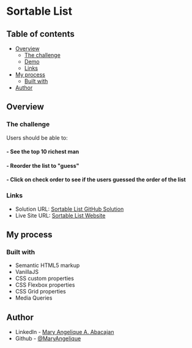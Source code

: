 # Sortable List

## Table of contents

- [Overview](#overview)
  - [The challenge](#the-challenge)
  - [Demo](#project-demo)
  - [Links](#links)
- [My process](#my-process)
  - [Built with](#built-with)
- [Author](#author)

## Overview

### The challenge

Users should be able to:

#### - See the top 10 richest man

#### - Reorder the list to "guess"

#### - Click on check order to see if the users guessed the order of the list


### Links

- Solution URL: [Sortable List GitHub Solution](https://github.com/MaryAngelique/sortable-list)
- Live Site URL: [Sortable List Website](https://sortable-list.vercel.app/)

## My process

### Built with

- Semantic HTML5 markup
- VanillaJS
- CSS custom properties
- CSS Flexbox properties
- CSS Grid properties
- Media Queries

## Author

- LinkedIn - [Mary Angelique A. Abacajan](https://www.linkedin.com/in/mary-angelique-abacajan/)
- Github - [@MaryAngelique](https://www.github.com/MaryAngelique)
